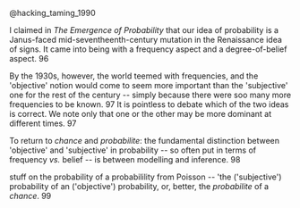 @hacking_taming_1990

I claimed in _The Emergence of Probability_ that our idea of probability is a  Janus-faced mid-seventheenth-century mutation in the Renaissance idea of signs. It came into being with a frequency aspect and a degree-of-belief aspect. 96

By the 1930s, however, the world teemed with frequencies, and the 'objective' notion would come to seem more important than the 'subjective' one for the rest of the century -- simply because there were soo many more frequencies to be known. 97
It is pointless to debate which of the two ideas is correct. We note only that one or the other may be more dominant at different times. 97

To return to _chance_ and _probabilite_: the fundamental distinction between 'objective' and 'subjective' in probability -- so often put in terms of frequency _vs._ belief -- is between modelling and inference. 98

stuff on the probability of a probabilility from Poisson -- 'the ('subjective') probability of an ('objective') probability, or, better, the _probabilite_ of a _chance_. 99
